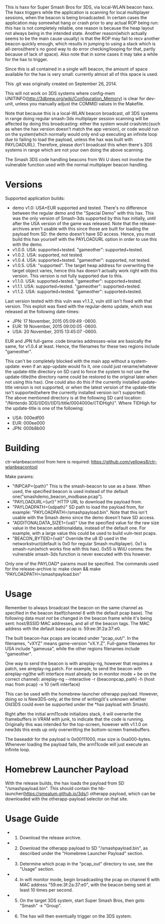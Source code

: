 This is haxx for Super Smash Bros for 3DS, via local-WLAN beacon haxx. The haxx triggers while the application is scanning for local multiplayer sessions, when the beacon is being broadcasted.
In certain cases the application may somewhat hang or crash prior to any actual ROP being run: this hax is not completely reliable, one reason is because the heap layout not always being in the intended state. Another reason(which actually seems to be the main cause usually) is that the ROP may fail to recv another beacon quickly enough, which results in jumping to using a stack which is all-zeros(there's no good way to do error checking/looping for that, partly because of lack of space). Also note that in some cases it may take a while for the hax to trigger.

Since this is all contained in a single wifi beacon, the amount of space available for the hax is very small: currently almost all of this space is used.

This .git was originally created on September 26, 2014.

This will not work on 3DS systems where config-mem UNITINFO(http://3dbrew.org/wiki/Configuration_Memory) is clear for dev-unit, unless you manually adjust the COMMID values in the Makefile.

Note that because this is a local-WLAN beacon broadcast, *all* 3DS systems in range doing regular smash-3ds multiplayer session scanning will be affected by doing this broadcasting: either the system would crash/etc(such as when the hax version doesn't match the app version), or code would run on the system(which normally would only end up executing an infinite loop due to failing to load the payload, unless the hax was built with PAYLOADURL). Therefore, please don't broadcast this when there's 3DS systems in range which are not your own doing the above scanning.

The Smash 3DS code handling beacons from Wii U does not involve the vulnerable function used with the normal multiplayer beacon handling.

# Versions
Supported application builds:
* demo v1.0: USA+EUR supported and tested. There's no difference between the regular demo and the "Special Demo" with this hax. This was the only version of Smash-3ds supported by this hax initially, until after the USA version of the game was released. Note that the release-archives aren't usable with this since those are built for loading the payload from SD: the demo doesn't have SD access. Hence, you must build this hax yourself with the PAYLOADURL option in order to use this with the demo.
* v1.0.0. USA: supported+tested. "gameother": supported+tested.
* v1.0.2. USA: supported, not tested.
* v1.0.4. USA: supported+tested. "gameother": supported, not tested.
* v1.0.5. USA: "supported". The target heap address for overwriting the target object varies, hence this hax doesn't actually work right with this version. This version is not fully supported due to this.
* v1.1.0. USA: supported+tested. "gameother": supported+tested.
* v1.1.1. USA: supported+tested. "gameother": supported+tested.
* v1.1.2. USA: supported+tested. "gameother": supported+tested.

Last version tested with this vuln was v1.1.2, vuln still isn't fixed with that version. This exploit was fixed with the regular-demo update, which was released at the following date-times:
* JPN: 17 November, 2015 05:09:49 -0600.
* EUR: 19 November, 2015 09:00:05 -0600.
* USA: 20 November, 2015 13:45:07 -0600.

EUR and JPN full-game .code binaries addresses-wise are basically the same, for v1.0.4 at least. Hence, the filenames for these two regions include "gameother".

This can't be completely blocked with the main app without a system-update: even if an app-update would fix it, one could just rename/whatever the update-title directory on SD card to force the system to not use the update-title(the directory name could be restored to the original later when not using this hax). One could also do this if the currently installed update-title version is not supported, or when the latest version of the update-title isn't supported(where the currently installed version isn't supported).  
The above mentioned directory is at the following SD card location: "/Nintendo 3DS/{ID0}/{ID1}/title/0004000e/{TIDHigh}".
Where TIDHigh for the update-title is one of the following:
* USA: 000edf00
* EUR: 000ee000
* JPN: 000b8b00

# Building
ctr-wlanbeacontool from here is required: https://github.com/yellows8/ctr-wlanbeacontool

Make params:
* "INPCAP={path}" This is the smash-beacon to use as a base. When used, the specified beacon is used instead of the default one("smashdemo_beacon_modbase.pcap").
* "PAYLOADURL={url}" HTTP URL to download the payload from.
* "PAYLOADPATH={sdpath}" SD path to load the payload from, for example: "PAYLOADPATH=/smashpayload.bin". Note that this isn't usable with the Smash demo since the demo doesn't have SD access.
* "ADDITONALDATA_SIZE1={val}" Use the specified value for the raw size value in the beacon additionaldata, instead of the default one. For example, with a large value this could be used to build vuln-test pcaps.
* "BEACON_BYTEID={val}" Override the u8 ID used in the networkstruct(default is 0x0 for regular Smash multiplayer). 0x1 is smash-run(which works fine with this hax). 0x55 is WiiU comms: the vulnerable smash-3ds function is never executed with this however.

Only one of the PAYLOAD* params must be specified. The commands used for the release-archive is: make clean && make "PAYLOADPATH=/smashpayload.bin"

# Usage
Remember to always broadcast the beacon on the same channel as specified in the beacon itself(channel 6 with the default pcap base). The following data *must* *not* be changed in the beacon frame while it's being sent: host/BSSID MAC addresses, and all of the beacon tags. The MAC address with the default base pcap is: 59:ee:3f:2a:37:e0.

The built beacon-hax pcaps are located under "pcap_out/". In the filenames, "vXYZ" means game-version "vX.Y.Z". Full-game filenames for USA include "gameusa", while the other regions filenames include "gameother".

One way to send the beacon is with aireplay-ng, however that requires a patch, see aireplay-ng.patch. For example, to send the beacon with aireplay-ng(the wifi interface must already be in monitor mode + be on the correct channel): aireplay-ng --interactive -r {beaconpcap_path} -h {host mac from pcap} -x 10 {wifi interface}

This can be used with the homebrew-launcher otherapp payload. However, doing so is New3DS-only, at the time of writing(it's unknown whether Old3DS could even be supported under the *hax payload with Smash).

Right after the initial arm11code initializes stack, it will overwrite the framebuffers in VRAM with junk, to indicate that the code is running. Originally this was intended for the top-screen, however with v1.1.0 on new3ds this ends up only overwritting the bottom-screen framebuffers.

The baseaddr for the payload is 0x00111000, max size is 0xa000-bytes. Whenever loading the payload fails, the arm11code will just execute an infinite loop.

# Homebrew Launcher Payload
With the release builds, the hax loads the payload from SD "/smashpayload.bin". This should contain the hb-launcher(https://smealum.github.io/3ds/) otherapp payload, which can be downloaded with the otherapp-payload selector on that site.

# Usage Guide
* 1) Download the release archive.
* 2) Download the otherapp payload to SD "/smashpayload.bin", as described under the "Homebrew Launcher Payload" section.
* 3) Determine which pcap in the "pcap_out" directory to use, see the "Usage" section.
* 4) In wifi monitor mode, begin broadcasting the pcap on channel 6 with MAC address "59:ee:3f:2a:37:e0", with the beacon being sent at least 10 times per second.
* 5) On the target 3DS system, start Super Smash Bros, then goto "Smash" -> "Group".
* 6) The hax will then eventually trigger on the 3DS system.

